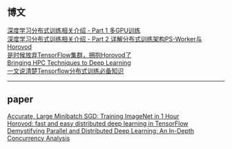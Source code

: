 ## 博文
[深度学习分布式训练相关介绍 - Part 1 多GPU训练](https://zhuanlan.zhihu.com/p/70312627)\
[深度学习分布式训练相关介绍 - Part 2 详解分布式训练架构PS-Worker与Horovod](https://zhuanlan.zhihu.com/p/70603273)\
[是时候放弃TensorFlow集群，拥抱Horovod了](https://zhuanlan.zhihu.com/p/64092047)\
[Bringing HPC Techniques to Deep Learning](http://andrew.gibiansky.com/blog/machine-learning/baidu-allreduce/)\
[一文说清楚Tensorflow分布式训练必备知识](https://zhuanlan.zhihu.com/p/56991108)

---
## paper
[Accurate, Large Minibatch SGD: Training ImageNet in 1 Hour](https://arxiv.org/abs/1706.02677)\
[Horovod: fast and easy distributed deep learning in TensorFlow](https://arxiv.org/abs/1802.05799)\
[Demystifying Parallel and Distributed Deep Learning: An In-Depth Concurrency Analysis](https://arxiv.org/abs/1802.09941)